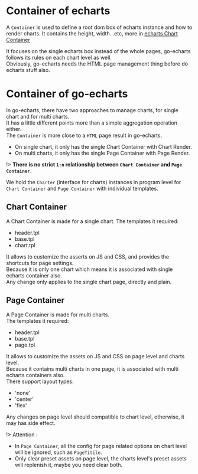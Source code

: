 # Container of echarts

A `Container` is used to define a root dom box of echarts instance and how to render charts.
It contains the height, width...etc, more
in [echarts Chart Container](https://echarts.apache.org/handbook/en/concepts/chart-size)

It focuses on the single echarts box instead of the whole pages,
go-echarts follows its rules on each chart level as well.  
Obviously, go-echarts needs the HTML page management thing before do echarts stuff also.

# Container of go-echarts

In go-echarts, there have two approaches to manage charts, for single chart and for multi charts.  
It has a little different points more than a simple aggregation operation either.  
The `Container` is more close to a `HTML` page result in go-echarts.

- On single chart, it only has the single Chart Container with Chart Render.
- On multi charts, it only has the single Page Container with Page Render.

!> **There is no strict `1:n` relationship between `Chart Container` and `Page Container`.**

We hold the `Charter` (interface for charts) instances in program level for `Chart Container` and `Page Container`
with individual templates.

## Chart Container

A Chart Container is made for a single chart.
The templates it required:

- header.tpl
- base.tpl
- chart.tpl

It allows to customize the asserts on JS and CSS, and provides the shortcuts for page settings.  
Because it is only one chart which means it is associated with single echarts container also.  
Any change only applies to the single chart page, directly and plain.

## Page Container

A Page Container is made for multi charts.  
The templates it required:

- header.tpl
- base.tpl
- page.tpl

It allows to customize the assets on JS and CSS on page level and charts level.  
Because it contains multi charts in one page, it is associated with multi echarts containers also.  
There support layout types:

- 'none'
- 'center'
- 'flex'

Any changes on page level should compatible to chart level, otherwise, it may has side effect.

!> Attention :

- In `Page Container`, all the config for page related options on chart level will be ignored, such as `PageTitile`.
- Only clear preset assets on page level, the charts level's preset assets will replenish it, maybe you need clear both.  
